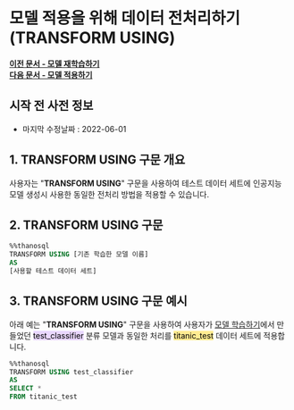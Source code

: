 # __모델 적용을 위해 데이터 전처리하기 (TRANSFORM USING)__

**[이전 문서 - 모델 재학습하기](/how-to_guides/modelling/FIT_MODEL_SYNTAX/)**  
**[다음 문서 - 모델 적용하기](/how-to_guides/modelling/PREDICT_MODEL_SYNTAX/)**

## 시작 전 사전 정보

- 마지막 수정날짜 : 2022-06-01

## __1. TRANSFORM USING 구문 개요__

사용자는 "__TRANSFORM USING__" 구문을 사용하여 테스트 데이터 세트에 인공지능 모델 생성시 사용한 동일한 전처리 방법을 적용할 수 있습니다. 

## __2. TRANSFORM USING 구문__ 
```sql
%%thanosql
TRANSFORM USING [기존 학습한 모델 이름]
AS
[사용할 테스트 데이터 세트]
```

## __3. TRANSFORM USING 구문 예시__ 
아래 예는 "__TRANSFORM USING__" 구문을 사용하여 사용자가 [모델 학습하기](/how-to_guides/modelling/BUILD_MODEL_SYNTAX/)에서 만들었던 <mark style="background-color:#E9D7FD ">test_classifier</mark> 분류 모델과 동일한 처리를  <mark style="background-color:#FFEC92 ">titanic_test</mark> 데이터 세트에 적용합니다.

```sql
%%thanosql
TRANSFORM USING test_classifier 
AS 
SELECT * 
FROM titanic_test 
```
